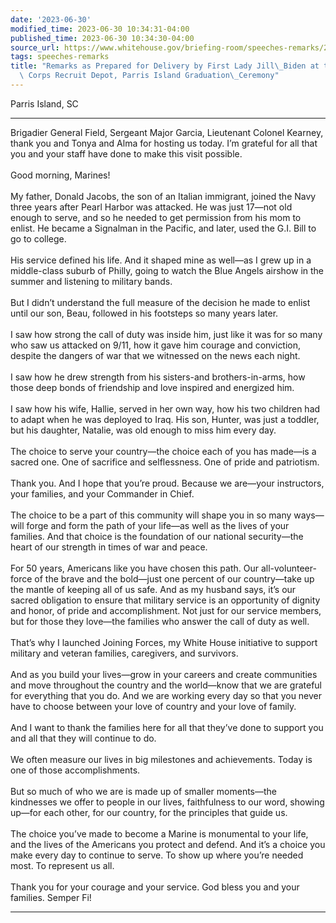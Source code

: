```yaml
---
date: '2023-06-30'
modified_time: 2023-06-30 10:34:31-04:00
published_time: 2023-06-30 10:34:30-04:00
source_url: https://www.whitehouse.gov/briefing-room/speeches-remarks/2023/06/30/remarks-as-prepared-for-delivery-by-first-lady-jill-biden-at-the-u-s-marine-corps-recruit-depot-parris-island-graduation-ceremony/
tags: speeches-remarks
title: "Remarks as Prepared for Delivery by First Lady Jill\_Biden at the U.S. Marine\
  \ Corps Recruit Depot, Parris Island Graduation\_Ceremony"
---
```

 
Parris Island, SC

------------------------------------------------------------------------

Brigadier General Field, Sergeant Major Garcia, Lieutenant Colonel
Kearney, thank you and Tonya and Alma for hosting us today. I’m grateful
for all that you and your staff have done to make this visit possible.  
   
Good morning, Marines!  
   
My father, Donald Jacobs, the son of an Italian immigrant, joined the
Navy three years after Pearl Harbor was attacked. He was just 17—not old
enough to serve, and so he needed to get permission from his mom to
enlist. He became a Signalman in the Pacific, and later, used the G.I.
Bill to go to college.  
   
His service defined his life. And it shaped mine as well—as I grew up in
a middle-class suburb of Philly, going to watch the Blue Angels airshow
in the summer and listening to military bands.  
   
But I didn’t understand the full measure of the decision he made to
enlist until our son, Beau, followed in his footsteps so many years
later.  
   
I saw how strong the call of duty was inside him, just like it was for
so many who saw us attacked on 9/11, how it gave him courage and
conviction, despite the dangers of war that we witnessed on the news
each night.  
   
I saw how he drew strength from his sisters-and brothers-in-arms, how
those deep bonds of friendship and love inspired and energized him.  
   
I saw how his wife, Hallie, served in her own way, how his two children
had to adapt when he was deployed to Iraq. His son, Hunter, was just a
toddler, but his daughter, Natalie, was old enough to miss him every
day.  
   
The choice to serve your country—the choice each of you has made—is a
sacred one. One of sacrifice and selflessness. One of pride and
patriotism.  
   
Thank you. And I hope that you’re proud. Because we are—your
instructors, your families, and your Commander in Chief.  
   
The choice to be a part of this community will shape you in so many
ways—will forge and form the path of your life—as well as the lives of
your families. And that choice is the foundation of our national
security—the heart of our strength in times of war and peace.  
   
For 50 years, Americans like you have chosen this path. Our
all-volunteer-force of the brave and the bold—just one percent of our
country—take up the mantle of keeping all of us safe. And as my husband
says, it’s our sacred obligation to ensure that military service is an
opportunity of dignity and honor, of pride and accomplishment. Not just
for our service members, but for those they love—the families who answer
the call of duty as well.  
   
That’s why I launched Joining Forces, my White House initiative to
support military and veteran families, caregivers, and survivors.  
   
And as you build your lives—grow in your careers and create communities
and move throughout the country and the world—know that we are grateful
for everything that you do. And we are working every day so that you
never have to choose between your love of country and your love of
family.   
   
And I want to thank the families here for all that they’ve done to
support you and all that they will continue to do.  
   
We often measure our lives in big milestones and achievements. Today is
one of those accomplishments.  
   
But so much of who we are is made up of smaller moments—the kindnesses
we offer to people in our lives, faithfulness to our word, showing
up—for each other, for our country, for the principles that guide us.  
   
The choice you’ve made to become a Marine is monumental to your life,
and the lives of the Americans you protect and defend. And it’s a choice
you make every day to continue to serve. To show up where you’re needed
most. To represent us all.  
   
Thank you for your courage and your service. God bless you and your
families. Semper Fi!

------------------------------------------------------------------------
